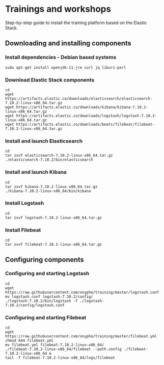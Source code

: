 # Trainings and workshops

Step-by-step guide to install the training platform based on the Elastic Stack.

## Downloading and installing components

### Install dependencies - Debian based systems

```
sudo apt-get install openjdk-11-jre curl jq liburi-perl
```

### Download Elastic Stack components

```
cd
wget https://artifacts.elastic.co/downloads/elasticsearch/elasticsearch-7.10.2-linux-x86_64.tar.gz 
wget https://artifacts.elastic.co/downloads/kibana/kibana-7.10.2-linux-x86_64.tar.gz 
wget https://artifacts.elastic.co/downloads/logstash/logstash-7.10.2-linux-x86_64.tar.gz 
wget https://artifacts.elastic.co/downloads/beats/filebeat/filebeat-7.10.2-linux-x86_64.tar.gz 
```

### Install and launch Elasticsearch

```
cd
tar zxvf elasticsearch-7.10.2-linux-x86_64.tar.gz 
./elasticsearch-7.10.2/bin/elasticsearch
```

### Install and launch Kibana

```
cd
tar zxvf kibana-7.10.2-linux-x86_64.tar.gz
./kibana-7.10.2-linux-x86_64/bin/kibana
```

### Install Logstash

```
cd
tar zxvf logstash-7.10.2-linux-x86_64.tar.gz
```

### Install Filebeat

```
cd
tar zxvf filebeat-7.10.2-linux-x86_64.tar.gz
```

## Configuring components

### Configuring and starting Logstash

```
cd
wget https://raw.githubusercontent.com/onyphe/training/master/logstash.conf
mv logstash.conf logstash-7.10.2/config/
./logstash-7.10.2/bin/logstash -f ./logstash-7.10.2/config/logstash.conf
```

### Configuring and starting Filebeat

```
cd
wget https://raw.githubusercontent.com/onyphe/training/master/filebeat.yml
chmod 644 filebeat.yml
mv filebeat.yml filebeat-7.10.2-linux-x86_64/
./filebeat-7.10.2-linux-x86_64/filebeat --path.config ./filebeat-7.10.2-linux-x86_64 &
tail -f filebeat-7.10.2-linux-x86_64/logs/filebeat
```
